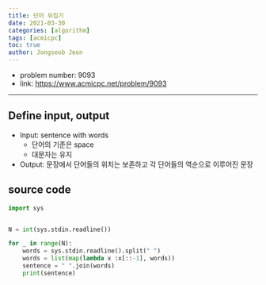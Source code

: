 ```yaml
---
title: 단어 뒤집기
date: 2021-03-30
categories: [algorithm]
tags: [acmicpc]
toc: true
author: Jongseob Jeon
---
```



- problem number: 9093  
- link: https://www.acmicpc.net/problem/9093  

---

## Define input, output
- Input: sentence with words
    - 단어의 기준은 space
    - 대문자는 유지
- Output: 문장에서 단어들의 위치는 보존하고 각 단어들의 역순으로 이루어진 문장

## source code 
```python
import sys


N = int(sys.stdin.readline())

for _ in range(N):
    words = sys.stdin.readline().split(" ")
    words = list(map(lambda x :x[::-1], words))
    sentence = " ".join(words)
    print(sentence)
```
